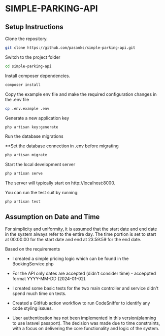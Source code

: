 # SIMPLE-PARKING-API

## Setup Instructions

Clone the repository.
```bash
git clone https://github.com/pasanks/simple-parking-api.git
```

Switch to the project folder

```bash
cd simple-parking-api
```

Install composer dependencies.

```bash
composer install
```

Copy the example env file and make the required configuration changes in the .env file

```bash
cp .env.example .env
```

Generate a new application key
```bash
php artisan key:generate
```
Run the database migrations

**Set the database connection in .env before migrating

```bash
php artisan migrate
```

Start the local development server

```bash
php artisan serve
```
The server will typically start on http://localhost:8000.

You can run the test suit by running

```bash
php artisan test
```

## Assumption on Date and Time

For simplicity and uniformity, it is assumed that the start date and end date in the system always refer to the entire day. The time portion is set to start at 00:00:00 for the start date and end at 23:59:59 for the end date.


Based on the requirements 
- I created a simple pricing logic which can be found in the BookingService.php
- For the API only dates are accepted (didn't consider time) - acceppted format YYYY-MM-DD (2024-01-02).

- I created some basic tests for the two main controller and service didn't spend much time on tests.
- Created a GitHub action workflow to run CodeSniffer to identify any code styling issues.
- User authentication has not been implemented in this version(planning to use laravel passport). The decision was made due to time constraints, with a focus on delivering the core functionality and logic of the system.
